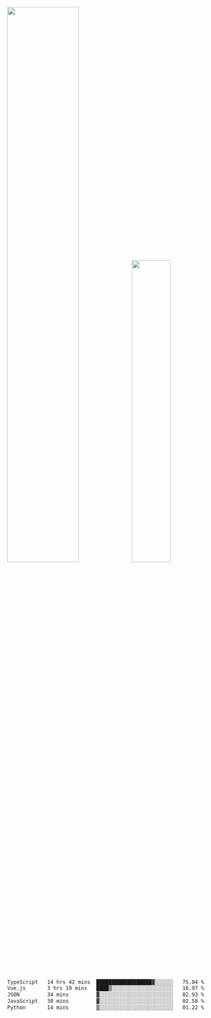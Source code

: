 <img align="" width="57.5%" src="https://github-readme-stats.vercel.app/api?username=Dream4ever&hide_title=true&hide_border=true&count_private=true&show_icons=true&include_all_commits=true&line_height=21" /><img align="" width="42.4%" src="https://github-readme-stats.vercel.app/api/top-langs/?username=Dream4ever&hide_title=true&count_private=true&show_icons=true&langs_count=6&hide_border=true&layout=compact" />

<!--START_SECTION:waka-->

```txt
TypeScript   14 hrs 42 mins  ██████████████████▓░░░░░░   75.04 %
Vue.js       3 hrs 19 mins   ████▒░░░░░░░░░░░░░░░░░░░░   16.97 %
JSON         34 mins         ▓░░░░░░░░░░░░░░░░░░░░░░░░   02.93 %
JavaScript   30 mins         ▓░░░░░░░░░░░░░░░░░░░░░░░░   02.58 %
Python       14 mins         ▒░░░░░░░░░░░░░░░░░░░░░░░░   01.22 %
```

<!--END_SECTION:waka-->
